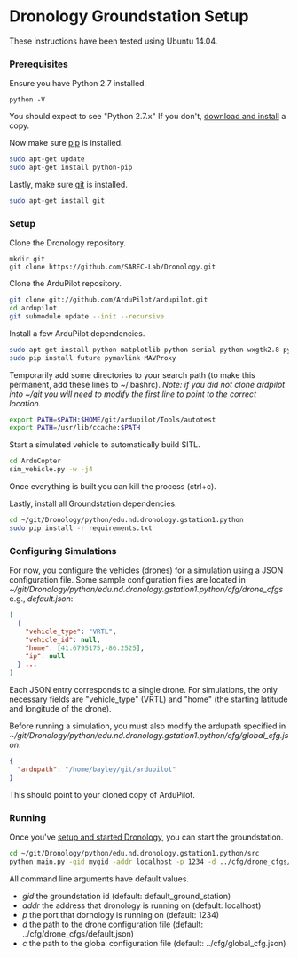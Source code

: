 # Dronology Groundstation Setup

These instructions have been tested using Ubuntu 14.04.

### Prerequisites

Ensure you have Python 2.7 installed.

```
python -V
```

You should expect to see "Python 2.7.x" If you don't, [download and install](https://www.python.org/download/releases/2.7/) a copy.

Now make sure [pip](https://pypi.python.org/pypi/pip) is installed. 
```bash
sudo apt-get update
sudo apt-get install python-pip
```
Lastly, make sure [git](https://git-scm.com/) is installed. 
```bash
sudo apt-get install git
```

### Setup

Clone the Dronology repository.
```cd ~
mkdir git
git clone https://github.com/SAREC-Lab/Dronology.git
```

Clone the ArduPilot repository.
```bash
git clone git://github.com/ArduPilot/ardupilot.git
cd ardupilot
git submodule update --init --recursive
```

Install a few ArduPilot dependencies.
```bash
sudo apt-get install python-matplotlib python-serial python-wxgtk2.8 python-wxtools python-lxml
sudo pip install future pymavlink MAVProxy
```
Temporarily add some directories to your search path (to make this permanent, add these lines to ~/.bashrc). _Note: if you did not clone ardpilot into ~/git you will need to modify the first line to point to the correct location._
```bash
export PATH=$PATH:$HOME/git/ardupilot/Tools/autotest
export PATH=/usr/lib/ccache:$PATH
```
Start a simulated vehicle to automatically build SITL. 
```bash
cd ArduCopter
sim_vehicle.py -w -j4
```
Once everything is built you can kill the process (ctrl+c).

Lastly, install all Groundstation dependencies.
```bash
cd ~/git/Dronology/python/edu.nd.dronology.gstation1.python
sudo pip install -r requirements.txt
```

### Configuring Simulations
For now, you configure the vehicles (drones) for a simulation using a JSON configuration file. Some sample configuration files are located in _~/git/Dronology/python/edu.nd.dronology.gstation1.python/cfg/drone_cfgs_ e.g., _default.json_:
```json
[
  {
    "vehicle_type": "VRTL",
    "vehicle_id": null,
    "home": [41.6795175,-86.2525],
    "ip": null
  } ...
]
```
Each JSON entry corresponds to a single drone. For simulations, the only necessary fields are "vehicle_type" (VRTL) and "home" (the starting latitude and longitude of the drone). 

Before running a simulation, you must also modify the ardupath specified in _~/git/Dronology/python/edu.nd.dronology.gstation1.python/cfg/global_cfg.json_:

```json
{
  "ardupath": "/home/bayley/git/ardupilot"
}
```

This should point to your cloned copy of ArduPilot.


### Running
Once you've [setup and started Dronology](https://github.com/SAREC-Lab/Dronology/blob/master/README.md), you can start the groundstation.
```bash
cd ~/git/Dronology/python/edu.nd.dronology.gstation1.python/src
python main.py -gid mygid -addr localhost -p 1234 -d ../cfg/drone_cfgs/default.json -c ../cfg/global_cfg.json
```
All command line arguments have default values. 

* _gid_ the groundstation id (default: default_ground_station)
* _addr_ the address that dronology is running on (default: localhost)
* _p_ the port that dornology is running on (default: 1234)
* _d_ the path to the drone configuration file (default: ../cfg/drone_cfgs/default.json)
* _c_ the path to the global configuration file (default: ../cfg/global_cfg.json)
